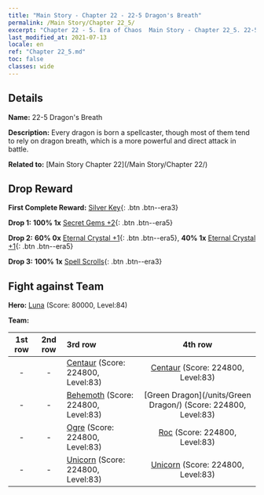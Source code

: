 ```yaml
---
title: "Main Story - Chapter 22 - 22-5 Dragon's Breath"
permalink: /Main Story/Chapter 22_5/
excerpt: "Chapter 22 - 5. Era of Chaos  Main Story - Chapter 22_5. 22-5 Dragon's Breath"
last_modified_at: 2021-07-13
locale: en
ref: "Chapter 22_5.md"
toc: false
classes: wide
---
```


## Details

 **Name:** 22-5 Dragon's Breath

 **Description:** Every dragon is born a spellcaster, though most of them tend to rely on dragon breath, which is a more powerful and direct attack in battle.

 **Related to:** [Main Story Chapter 22](/Main Story/Chapter 22/)

## Drop Reward

 **First Complete Reward:** [Silver Key](/Items/con_693/){: .btn .btn--era3}

 **Drop 1:** **100% 1x** [Secret Gems +2](/Items/mat_79/){: .btn .btn--era5}

 **Drop 2:** **60% 0x** [Eternal Crystal +1](/Items/mat_73/){: .btn .btn--era5}, **40% 1x** [Eternal Crystal +1](/Items/mat_73/){: .btn .btn--era5}

 **Drop 3:** **100% 1x** [Spell Scrolls](/Items/con_694/){: .btn .btn--era3}


## Fight against Team
 **Hero:** [Luna](/heroes/Luna/) (Score: 80000, Level:84)

 **Team:**


  | 1st row | 2nd row | 3rd row | 4th row |
  |:----:|:----:|:----|:----:|
  | - | - | [Centaur](/units/Centaur/) (Score: 224800, Level:83)  | [Centaur](/units/Centaur/) (Score: 224800, Level:83)  |
  | - | - | [Behemoth](/units/Behemoth/) (Score: 224800, Level:83)  | [Green Dragon](/units/Green Dragon/) (Score: 224800, Level:83)  |
  | - | - | [Ogre](/units/Ogre/) (Score: 224800, Level:83)  | [Roc](/units/Roc/) (Score: 224800, Level:83)  |
  | - | - | [Unicorn](/units/Unicorn/) (Score: 224800, Level:83)  | [Unicorn](/units/Unicorn/) (Score: 224800, Level:83)  |


